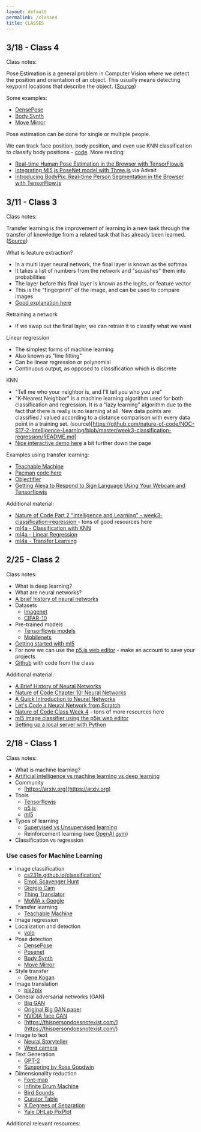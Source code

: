 ```yaml
---
layout: default
permalink: /classes
title: CLASSES
---
```


## 3/18 - Class 4

Class notes:

Pose Estimation is a general problem in Computer Vision where we detect the position and orientation of an object. This usually means detecting keypoint locations that describe the object. ([Source](https://www.learnopencv.com/deep-learning-based-human-pose-estimation-using-opencv-cpp-python/
))

Some examples:
* [DensePose](http://densepose.org/)
* [Body Synth](https://experiments.withgoogle.com/body-synth)
* [Move Mirror](https://experiments.withgoogle.com/collection/ai/move-mirror/view)

Pose estimation can be done for single or multiple people.

We can track face position, body position, and even use KNN classification to classify body positions - [code](https://github.com/channelstudio/spring2019machinelearning-code/tree/master/wk04_posenet_bodypix).
More reading:

* [Real-time Human Pose Estimation in the Browser with TensorFlow.js](https://medium.com/tensorflow/real-time-human-pose-estimation-in-the-browser-with-tensorflow-js-7dd0bc881cd5)
* [Integrating Ml5.js PoseNet model with Three.js](https://medium.com/@miss.akaplan/integrating-ml5-js-posenet-model-with-three-js-b19710e2862b) via Advait
* [Introducing BodyPix: Real-time Person Segmentation in the Browser with TensorFlow.js](https://medium.com/tensorflow/introducing-bodypix-real-time-person-segmentation-in-the-browser-with-tensorflow-js-f1948126c2a0)

## 3/11 - Class 3

Class notes:

Transfer learning is the improvement of learning in a new task through the transfer of knowledge from a related task that has already been learned. ([Source](https://machinelearningmastery.com/transfer-learning-for-deep-learning/))

What is feature extraction?
  * In a multi layer neural network, the final layer is known as the softmax
  * It takes a list of numbers from the network and "squashes" them into probabilities
  * The layer before this final layer is known as the logits, or feature vector
  * This is the "fingerprint" of the image, and can be used to compare images
  * [Good explanation here](https://observablehq.com/@nsthorat/how-to-build-a-teachable-machine-with-tensorflow-js)

Retraining a network
  * If we swap out the final layer, we can retrain it to classify what we want

Linear regression
  * The simplest forms of machine learning
  * Also known as "line fitting"
  * Can be linear regression or polynomial
  * Continuous output, as opposed to classification which is discrete

KNN

  * "Tell me who your neighbor is, and I'll tell you who you are"
  * "K-Nearest Neighbor" is a machine learning algorithm used for both classification and regression. It is a "lazy learning" algorithm due to the fact that there is really is no learning at all. New data points are classified / valued according to a distance comparison with every data point in a training set. (source)[https://github.com/nature-of-code/NOC-S17-2-Intelligence-Learning/blob/master/week3-classification-regression/README.md]
  * [Nice interactive demo here](https://observablehq.com/@nsthorat/how-to-build-a-teachable-machine-with-tensorflow-js) a bit further down the page

Examples using transfer learning:

* [Teachable Machine](https://teachablemachine.withgoogle.com/)
* [Pacman](https://storage.googleapis.com/tfjs-examples/webcam-transfer-learning/dist/index.html) [code here](https://github.com/tensorflow/tfjs-examples/tree/master/)
* [Objectifier](https://experiments.withgoogle.com/objectifier-spatial-programming)
* [Getting Alexa to Respond to Sign Language Using Your Webcam and Tensorflowjs](https://medium.com/tensorflow/getting-alexa-to-respond-to-sign-language-using-your-webcam-and-tensorflow-js-735ccc1e6d3f)

Additional material:

* [Nature of Code Part 2 "Intelligence and Learning" - week3-classification-regression ](https://github.com/nature-of-code/NOC-S17-2-Intelligence-Learning/tree/master/week3-classification-regression) - tons of good resources here
* [ml4a - Classification with KNN](https://github.com/ml4a/ml4a-guides/blob/master/notebooks/classification_kNN.ipynb)
* [ml4a - Linear Regression](https://github.com/ml4a/ml4a-guides/blob/master/notebooks/linear_regression.ipynb)
* [ml4a - Transfer Learning](https://github.com/ml4a/ml4a-guides/blob/master/notebooks/transfer-learning.ipynb)

## 2/25 - Class 2

Class notes:

* What is deep learning?
* What are neural networks?
* [A brief history of neural networks](http://www.andreykurenkov.com/writing/ai/a-brief-history-of-neural-nets-and-deep-learning/)
* Datasets
  * [Imagenet](http://www.image-net.org/)
  * [CIFAR-10](https://www.cs.toronto.edu/~kriz/cifar.html)
* Pre-trained models
  * [Tensorflowjs models](https://github.com/tensorflow/tfjs-models)
  * [Mobilenets](https://ai.googleblog.com/2017/06/mobilenets-open-source-models-for.html)
* [Getting started with ml5](https://ml5js.org/docs/getting-started)
* For now we can use the [p5.js web editor](https://editor.p5js.org) - make an account to save your projects
* [Github](https://github.com/channelstudio/spring2019machinelearning-code/tree/master/wk02_image_classification) with code from the class

Additional material:

* [A Brief History of Neural Networks](http://www.andreykurenkov.com/writing/ai/a-brief-history-of-neural-nets-and-deep-learning/)
* [Nature of Code Chapter 10: Neural Networks](https://natureofcode.com/book/chapter-10-neural-networks/)
* [A Quick Introduction to Neural Networks](https://ujjwalkarn.me/2016/08/09/quick-intro-neural-networks/)
* [Let's Code a Neural Network from Scratch](https://medium.com/typeme/lets-code-a-neural-network-from-scratch-part-1-24f0a30d7d62)
* [Nature of Code Class Week 4](https://github.com/nature-of-code/NOC-S17-2-Intelligence-Learning/blob/master/week4-neural-networks/README.md) - tons of more resources here
* [ml5 image classifier using the p5js web editor](https://editor.p5js.org/ml5/sketches/rJ-C5AQ5X)
* [Setting up a local server with Python](https://developer.mozilla.org/en-US/docs/Learn/Common_questions/set_up_a_local_testing_server)


## 2/18 - Class 1

Class notes: 

* What is machine learning?
* [Artificial intelligence vs machine learning vs deep learning](https://blogs.nvidia.com/blog/2016/07/29/whats-difference-artificial-intelligence-machine-learning-deep-learning-ai/)
* Community
  * [https://arxiv.org](https://arxiv.org)
* Tools
  * [Tensorflowjs](https://js.tensorflow.org/)
  * [p5.js](https://p5js.org/)
  * [ml5](https://ml5js.org)
* Types of learning
  * [Supervised vs Unsupervised learning](https://towardsdatascience.com/supervised-vs-unsupervised-learning-14f68e32ea8d)
  * Reinforcement learning (see [OpenAI gym](https://gym.openai.com/))
* Classification vs regression

### Use cases for Machine Learning
* Image classification
  * [cs231n.github.io/classification/](cs231n.github.io/classification/)
  * [Emoji Scavenger Hunt](https://experiments.withgoogle.com/emoji-scavenger)
  * [Giorgio Cam](https://experiments.withgoogle.com/giorgio-cam)
  * [Thing Translator](https://experiments.withgoogle.com/thing-translator)
  * [MoMA x Google](https://www.moma.org/calendar/exhibitions/history/identifying-art)
* Transfer learning
  * [Teachable Machine](https://experiments.withgoogle.com/teachable-machine)
* Image regression
* Localization and detection
  * [yolo](https://pjreddie.com/darknet/yolo/)
* Pose detection
  * [DensePose](http://densepose.org/)
  * [Posenet](https://github.com/tensorflow/tfjs-models/tree/master/posenet)
  * [Body Synth](https://experiments.withgoogle.com/body-synth)
  * [Move Mirror](https://experiments.withgoogle.com/move-mirror)
* Style transfer
  * [Gene Kogan](http://genekogan.com/works/style-transfer/)
* Image translation
  * [pix2pix](https://phillipi.github.io/pix2pix/)
* General adversarial networks (GAN)
  * [Big GAN](https://thegradient.pub/bigganex-a-dive-into-the-latent-space-of-biggan/)
  * [Original Big GAN paper](https://arxiv.org/abs/1809.11096)
  * [NVIDIA face GAN](https://research.nvidia.com/publication/2017-10_Progressive-Growing-of)
  * [https://thispersondoesnotexist.com/](https://thispersondoesnotexist.com/)
* Image to text
  * [Neural Storyteller](https://github.com/ryankiros/neural-storyteller)
  * [Word.camera](https://word.camera/)
* Text Generation
  * [GPT-2](https://blog.openai.com/better-language-models)
  * [Sunspring by Ross Goodwin](https://www.youtube.com/watch?v=LY7x2Ihqjmc)
* Dimensionality reduction
  * [Font-map](https://experiments.withgoogle.com/font-map)
  * [Infinite Drum Machine](https://experiments.withgoogle.com/drum-machine)
  * [Bird Sounds](https://experiments.withgoogle.com/bird-sounds)
  * [Curator Table](https://experiments.withgoogle.com/curator-table)
  * [X Degrees of Separation ](https://experiments.withgoogle.com/x-degrees-of-separation)
  * [Yale DHLab PixPlot](http://dhlab.yale.edu/projects/pixplot/)



Additional relevant resources: